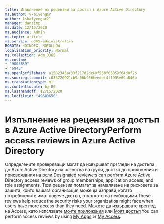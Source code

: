 ```yaml
---
title: Изпълнение на рецензии за достъп в Azure Active Directory
ms.author: v-aiyengar
author: AshaIyengar21
manager: dansimp
ms.date: 12/15/2020
ms.audience: Admin
ms.topic: article
ms.service: o365-administration
ROBOTS: NOINDEX, NOFOLLOW
localization_priority: Normal
ms.collection: Adm_O365
ms.custom:
- "9003889"
- "6943"
ms.openlocfilehash: a1582345ae33f217d2dc60f53bf05859f04d0f2b
ms.sourcegitcommit: c033720921cb9a06b9560eedef4f1935e69a846b
ms.translationtype: MT
ms.contentlocale: bg-BG
ms.lasthandoff: 12/15/2020
ms.locfileid: "49680650"
---
```

# <a name="perform-access-reviews-in-azure-active-directory"></a><span data-ttu-id="2b82a-102">Изпълнение на рецензии за достъп в Azure Active Directory</span><span class="sxs-lookup"><span data-stu-id="2b82a-102">Perform access reviews in Azure Active Directory</span></span>

<span data-ttu-id="2b82a-103">Определените проверяващи могат да извършват прегледи на достъпа до Azure Active Directory на членства на групи, достъп до приложения и присвоявания на роли.</span><span class="sxs-lookup"><span data-stu-id="2b82a-103">Designated reviewers can perform Azure Active Directory access reviews of group memberships, application access, and role assignments.</span></span> <span data-ttu-id="2b82a-104">Тези рецензии помагат за намаляване на рисковете за защита, които вашата организация може да изправи, когато потребителите имат повече достъп, отколкото са необходими.</span><span class="sxs-lookup"><span data-stu-id="2b82a-104">These reviews help reduce the security risks your organization might face when users have more access than they need.</span></span> <span data-ttu-id="2b82a-105">Можете да извършвате преглед на Access, като използвате [моите приложения](https://go.microsoft.com/fwlink/?linkid=2134605) или [Моят достъп](https://go.microsoft.com/fwlink/?linkid=2134505).</span><span class="sxs-lookup"><span data-stu-id="2b82a-105">You can perform access reviews by using [My Apps](https://go.microsoft.com/fwlink/?linkid=2134605) or [My Access](https://go.microsoft.com/fwlink/?linkid=2134505).</span></span>